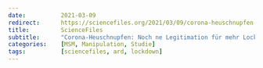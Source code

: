 ```yaml
---
date:          2021-03-09
redirect:      https://sciencefiles.org/2021/03/09/corona-heuschnupfen-noch-ne-legitimation-fur-mehr-lockdown-junk-science-mit-der-ard/
title:         ScienceFiles
subtitle:      "Corona-Heuschnupfen: Noch ne Legitimation für mehr Lockdown – Junk Science mit der ARD"
categories:    [MSM, Manipulation, Studie]
tags:          [sciencefiles, ard, lockdown]
---
```

